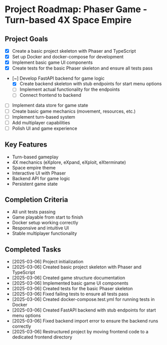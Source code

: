 # Project Roadmap: Phaser Game - Turn-based 4X Space Empire

## Project Goals
- [x] Create a basic project skeleton with Phaser and TypeScript
- [x] Set up Docker and docker-compose for development
- [x] Implement basic game UI components
- [x] Create tests for the basic Phaser skeleton and ensure all tests pass
- [~] Develop FastAPI backend for game logic
  - [x] Create backend skeleton with stub endpoints for start menu options
  - [ ] Implement actual functionality for the endpoints
  - [ ] Connect frontend to backend
- [ ] Implement data store for game state
- [ ] Create basic game mechanics (movement, resources, etc.)
- [ ] Implement turn-based system
- [ ] Add multiplayer capabilities
- [ ] Polish UI and game experience

## Key Features
- Turn-based gameplay
- 4X mechanics (eXplore, eXpand, eXploit, eXterminate)
- Space empire theme
- Interactive UI with Phaser
- Backend API for game logic
- Persistent game state

## Completion Criteria
- All unit tests passing
- Game playable from start to finish
- Docker setup working correctly
- Responsive and intuitive UI
- Stable multiplayer functionality

## Completed Tasks
- [2025-03-06] Project initialization
- [2025-03-06] Created basic project skeleton with Phaser and TypeScript
- [2025-03-06] Created game structure documentation
- [2025-03-06] Implemented basic game UI components
- [2025-03-06] Created tests for the basic Phaser skeleton
- [2025-03-06] Fixed failing tests to ensure all tests pass
- [2025-03-06] Created docker-compose.test.yml for running tests in Docker
- [2025-03-06] Created FastAPI backend with stub endpoints for start menu options
- [2025-03-06] Fixed backend import error to ensure the backend runs correctly
- [2025-03-06] Restructured project by moving frontend code to a dedicated frontend directory
